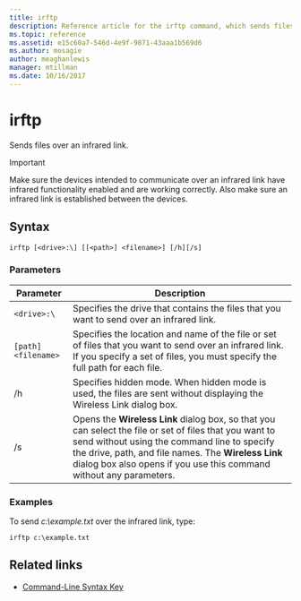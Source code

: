 ```yaml
---
title: irftp
description: Reference article for the irftp command, which sends files over an infrared link.
ms.topic: reference
ms.assetid: e15c60a7-546d-4e9f-9871-43aaa1b569d6
ms.author: mosagie
author: meaghanlewis
manager: mtillman
ms.date: 10/16/2017
---
```


# irftp



Sends files over an infrared link.

> [!IMPORTANT]
> Make sure the devices intended to communicate over an infrared link have infrared functionality enabled and are working correctly. Also make sure an infrared link is established between the devices.

## Syntax

```
irftp [<drive>:\] [[<path>] <filename>] [/h][/s]
```

### Parameters

| Parameter | Description |
| --------- | ----------- |
| `<drive>:\` | Specifies the drive that contains the files that you want to send over an infrared link. |
| `[path]<filename>` | Specifies the location and name of the file or set of files that you want to send over an infrared link. If you specify a set of files, you must specify the full path for each file. |
| /h | Specifies hidden mode. When hidden mode is used, the files are sent without displaying the Wireless Link dialog box. |
| /s | Opens the **Wireless Link** dialog box, so that you can select the file or set of files that you want to send without using the command line to specify the drive, path, and file names. The **Wireless Link** dialog box also opens if you use this command without any parameters. |

### Examples

To send *c:\example.txt* over the infrared link, type:

```
irftp c:\example.txt
```

## Related links

- [Command-Line Syntax Key](command-line-syntax-key.md)
